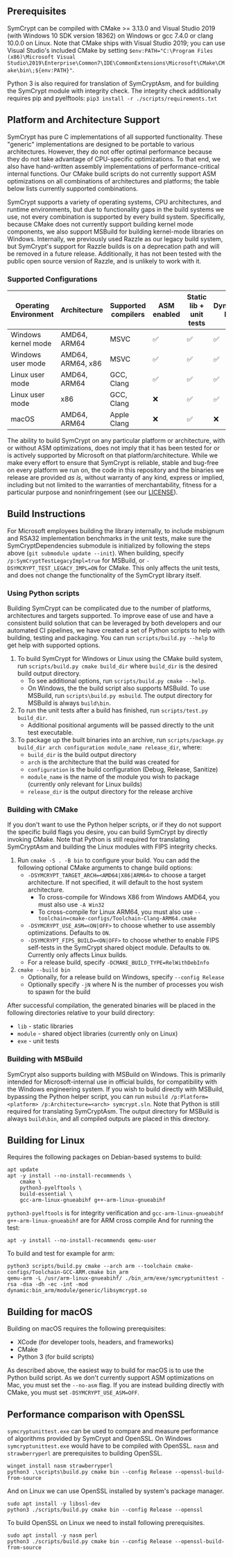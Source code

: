 ## Prerequisites
SymCrypt can be compiled with CMake >= 3.13.0 and Visual Studio 2019 (with Windows 10 SDK version 18362) on Windows
or gcc 7.4.0 or clang 10.0.0 on Linux. Note that CMake ships with Visual Studio 2019; you can use Visual Studio's
included CMake by setting `$env:PATH="C:\Program Files (x86)\Microsoft Visual Studio\2019\Enterprise\Common7\IDE\CommonExtensions\Microsoft\CMake\CMake\bin\;${env:PATH}"`.

Python 3 is also required for translation of SymCryptAsm, and for building the SymCrypt module with integrity check.
The integrity check additionally requires pip and pyelftools: `pip3 install -r ./scripts/requirements.txt`

## Platform and Architecture Support
SymCrypt has pure C implementations of all supported functionality. These "generic" implementations are designed to
be portable to various architectures. However, they do not offer optimal performance because they do not take
advantage of CPU-specific optimizations. To that end, we also have hand-written assembly implementations of
performance-critical internal functions. Our CMake build scripts do not currently support ASM optimizations on all
combinations of architectures and platforms; the table below lists currently supported
combinations.

SymCrypt supports a variety of operating systems, CPU architectures, and runtime environments, but due to functionality
gaps in the build systems we use, not every combination is supported by every build system. Specifically, because
CMake does not currently support building kernel mode components, we also support MSBuild for building kernel-mode
libraries on Windows. Internally, we previously used Razzle as our legacy build system, but SymCrypt's support
for Razzle builds is on a deprecation path and will be removed in a future release. Additionally, it has not been
tested with the public open source version of Razzle, and is unlikely to work with it.

### Supported Configurations

| Operating Environment | Architecture      | Supported compilers | ASM enabled | Static lib + unit tests | Dynamic lib | 
| --------------------- | ----------------- | ------------------- | ----------- | ----------------------- | ----------- |
| Windows kernel mode   | AMD64, ARM64      | MSVC                | ✅          | ✅                      | ✅          |
| Windows user mode     | AMD64, ARM64, x86 | MSVC                | ✅          | ✅                      | ✅          |
| Linux user mode       | AMD64, ARM64      | GCC, Clang          | ✅          | ✅                      | ✅          |
| Linux user mode       | x86               | GCC, Clang          | ❌          | ✅                      | ✅          |
| macOS                 | AMD64, ARM64      | Apple Clang         | ❌          | ✅                      | ❌          |

The ability to build SymCrypt on any particular platform or architecture, with or without ASM optimizations, does not
imply that it has been tested for or is actively supported by Microsoft on that platform/architecture. While we make
every effort to ensure that SymCrypt is reliable, stable and bug-free on every platform we run on, the code in this
repository and the binaries we release are provided *as is*, without warranty of any kind, express or implied, including
but not limited to the warranties of merchantability, fitness for a particular purpose and noninfringement
(see our [LICENSE](./LICENSE)).

## Build Instructions
For Microsoft employees building the library internally, to include msbignum and RSA32 implementation benchmarks in
the unit tests, make sure the SymCryptDependencies submodule is initialized by following the steps above
(`git submodule update --init`). When building, specify `/p:SymCryptTestLegacyImpl=true` for MSBuild,
or `-DSYMCRYPT_TEST_LEGACY_IMPL=ON` for CMake. This only affects the unit tests, and does not change the
functionality of the SymCrypt library itself.

### Using Python scripts
Building SymCrypt can be complicated due to the number of platforms, architectures and targets supported. To improve
ease of use and have a consistent build solution that can be leveraged by both developers and our automated CI
pipelines, we have created a set of Python scripts to help with building, testing and packaging. You can run
`scripts/build.py --help` to get help with supported options.

1. To build SymCrypt for Windows or Linux using the CMake build system, run `scripts/build.py cmake build_dir` where `build_dir` is the desired build output directory.
    * To see additional options, run `scripts/build.py cmake --help`.
    * On Windows, the the build script also supports MSBuild. To use MSBuild, run `scripts\build.py msbuild`. The output directory for MSBuild is always `build\bin`.
1. To run the unit tests after a build has finished, run `scripts/test.py build_dir`.
    * Additional positional arguments will be passed directly to the unit test executable.
1. To package up the built binaries into an archive, run `scripts/package.py build_dir arch configuration module_name release_dir`, where:
    * `build_dir` is the build output directory
    * `arch` is the architecture that the build was created for
    * `configuration` is the build configuration (Debug, Release, Sanitize)
    * `module_name` is the name of the module you wish to package (currently only relevant for Linux builds)
    * `release_dir` is the output directory for the release archive

### Building with CMake
If you don't want to use the Python helper scripts, or if they do not support the specific build flags you desire,
you can build SymCrypt by directly invoking CMake. Note that Python is still required for translating SymCryptAsm
and building the Linux modules with FIPS integrity checks.

1. Run `cmake -S . -B bin` to configure your build. You can add the following optional CMake arguments to change build options:
    * `-DSYMCRYPT_TARGET_ARCH=<AMD64|X86|ARM64>` to choose a target architecture. If not specified, it will default to the host system architecture.
      * To cross-compile for Windows X86 from Windows AMD64, you must also use `-A Win32`
      * To cross-compile for Linux ARM64, you must also use `--toolchain=cmake-configs/Toolchain-Clang-ARM64.cmake`
    * `-DSYMCRYPT_USE_ASM=<ON|OFF>` to choose whether to use assembly optimizations. Defaults to `ON`.
    * `-DSYMCRYPT_FIPS_BUILD=<ON|OFF>` to choose whether to enable FIPS self-tests in the SymCrypt shared object module. Defaults to `ON`. Currently only affects Linux builds.
    * For a release build, specify `-DCMAKE_BUILD_TYPE=RelWithDebInfo`
1. `cmake --build bin`
    * Optionally, for a release build on Windows, specify `--config Release`
    * Optionally specify `-jN` where N is the number of processes you wish to spawn for the build

After successful compilation, the generated binaries will be placed in the following directories relative
to your build directory:
* `lib` - static libraries
* `module` - shared object libraries (currently only on Linux)
* `exe` - unit tests

### Building with MSBuild
SymCrypt also supports building with MSBuild on Windows. This is primarily intended for Microsoft-internal use in
official builds, for compatibility with the Windows engineering system. If you wish to build directly with MSBuild,
bypassing the Python helper script, you can run `msbuild /p:Platform=<platform> /p:Architecture=<arch> symcrypt.sln`.
Note that Python is still required for translating SymCryptAsm. The output directory for MSBuild is always `build\bin`,
and all compiled outputs are placed in this directory.

## Building for Linux

Requires the following packages on Debian-based systems to build:
```
apt update
apt -y install --no-install-recommends \
    cmake \
    python3-pyelftools \
    build-essential \
    gcc-arm-linux-gnueabihf g++-arm-linux-gnueabihf
```
`python3-pyelftools` is for integrity verification and `gcc-arm-linux-gnueabihf` `g++-arm-linux-gnueabihf` are for ARM cross compile
And for running the test:
```
apt -y install --no-install-recommends qemu-user
```

To build and test for example for arm:
```
python3 scripts/build.py cmake --arch arm --toolchain cmake-configs/Toolchain-GCC-ARM.cmake bin_arm
qemu-arm -L /usr/arm-linux-gnueabihf/ ./bin_arm/exe/symcryptunittest -rsa -dsa -dh -ec -int -mod dynamic:bin_arm/module/generic/libsymcrypt.so
```

## Building for macOS
Building on macOS requires the following prerequisites:
- XCode (for developer tools, headers, and frameworks)
- CMake
- Python 3 (for build scripts)

As described above, the easiest way to build for macOS is to use the Python build script. As we don't currently support ASM
optimizations on Mac, you must set the `--no-asm` flag. If you are instead building directly with CMake, you must set `-DSYMCRYPT_USE_ASM=OFF`.

## Performance comparison with OpenSSL
`symcryptunittest.exe` can be used to compare and measure performance of algorithms provided by SymCrypt and OpenSSL.
On Windows `symcryptunittest.exe` would have to be compiled with OpenSSL. `nasm` and  `strawberryperl` are
prerequisites to building OpenSSL.

```
winget install nasm strawberryperl
python3 .\scripts\build.py cmake bin --config Release --openssl-build-from-source
```

And on Linux we can use OpenSSL installed by system's package manager.

```
sudo apt install -y libssl-dev
python3 ./scripts/build.py cmake bin --config Release --openssl
```

To build OpenSSL on Linux we need to install following prerequisites.

```
sudo apt install -y nasm perl
python3 ./scripts/build.py cmake bin --config Release --openssl-build-from-source
```
